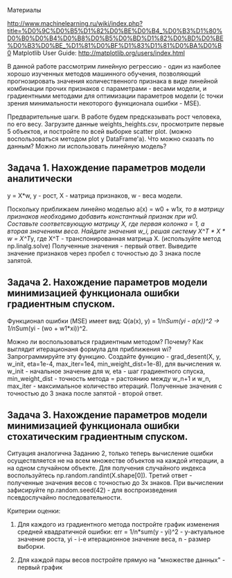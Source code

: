 ﻿Материалы

http://www.machinelearning.ru/wiki/index.php?title=%D0%9C%D0%B5%D1%82%D0%BE%D0%B4_%D0%B3%D1%80%D0%B0%D0%B4%D0%B8%D0%B5%D0%BD%D1%82%D0%BD%D0%BE%D0%B3%D0%BE_%D1%81%D0%BF%D1%83%D1%81%D0%BA%D0%B0
Matplotlib User Guide: http://matplotlib.org/users/index.html

В данной работе рассмотрим линейную регрессию - один из наиболее хорошо изученных методов машинного обучения, позволяющий прогнозировать значения количественного признака в виде линейной комбинации прочих признаков с параметрами - весами модели, и градиентными методами для оптимизации параметров модели (с точки зрения минимальности некоторого функционала ошибки - MSE).

Предварительные шаги.
В работе будем предсказывать рост человека, по его весу.
Загрузите данные weights_heights.csv, просмотрите первые 5 объектов, и постройте по всей выборке scatter plot. (можно воспользоваться методом plot у DataFrame'а).
Что можно сказать по данным? Можно ли использовать линейную модель?

## Задача 1. Нахождение параметров модели аналитически

y = X*w, y - рост, X - матрица признаков, w - веса модели.

Поскольку приближаем линейно моделью a(x) = w0 + w1*x, то в матрицу признаков необходимо добавить константный признак при w0. Составьте соответсвующую матрицу X, где первая колонка = 1, а вторая значениям веса.
Найдите значения w_i, решая систему X^T * X * w = X^T*y, где X^T - транспонированная матрица X. (используйте метод np.linalg.solve)
Полученные значения - первый ответ. Выведите значение признаков через пробел с точностью до 3 знака после запятой.

## Задача 2. Нахождение параметров модели минимизацией функционала ошибки градиентным спуском.

Функционал ошибки (MSE) имеет вид: Q(a(x), y) = 1/n*Sum(yi - a(x))^2 -> 1/n*Sum(yi - (wo + w1*xi))^2.

Можно ли воспользоваться градиентным методом? Почему?
Как выглядит итерационаня формула для приближения wi? Запрограммируйте эту функцию.
Создайте функцию - grad_desent(X, y, w_init, eta=1e-4, max_iter=1e4, min_weight_dist=1e-8), для вычисления w. w_init - начальное значение для w, eta - шаг градиентного спуска, min_weight_dist - точность метода = растоянию между w_n+1 и w_n, max_iter - максимальное количество итераций.
Полученные значения с точностью до 3 знака после запятой - второй ответ.

## Задача 3. Нахождение параметров модели минимизацией функционала ошибки стохатическим градиентным спуском.

Ситуация аналогична Заданию 2, только теперь вычисление ошибки осуществляется не на всем множестве объектов на каждой итерации, а на одном случайном объекте.
Для получения случайного индекса воспользуйтесь np.random.randint(X.shape[0]).
Третий ответ - полученные значения весов с точностью до 3х знаков. При вычислении зафисируйте np.random.seed(42) - для воспроизведения псевдослучайно последовательности.


Критерии оценки:
1. Для каждого из градиентного метода постройте график изменения средней квадратичной ошибки:
err = 1/n*sum(y - yi)^2 - y-актуальное значение роста, yi - i-е итерационное значение веса, n - размер выборки.

2. Для каждой пары весов постройте прямую на "множестве данных" - первый график

